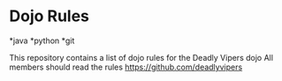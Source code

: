 Dojo Rules
==========
*java
*python
*git

This repository contains a list of dojo rules for the Deadly Vipers dojo
All members should read the rules
https://github.com/deadlyvipers



